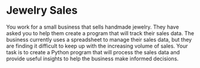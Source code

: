 # Jewelry Sales

You work for a small business that sells handmade jewelry. They have asked you to help them create a program that will track their sales data. The business currently uses a spreadsheet to manage their sales data, but they are finding it difficult to keep up with the increasing volume of sales. Your task is to create a Python program that will process the sales data and provide useful insights to help the business make informed decisions.
